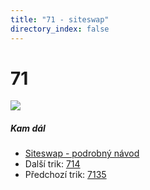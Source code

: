 ```yaml
---
title: "71 - siteswap"
directory_index: false
---
```


# 71

![](/animace/siteswap/71.gif)

##### Kam dál

- [Siteswap - podrobný návod](/siteswap.html "Podrobné vysvětlení siteswapů..")
- Další trik: [714](714.html "Siteswap 714")
- Předchozí trik: [7135](7135.html "Siteswap 7135")

